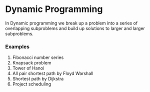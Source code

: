 # Dynamic Programming

In Dynamic programming we break up a problem into a series of overlapping subproblems and build up solutions to larger and larger subproblems.

### Examples

1. Fibonacci number series
2. Knapsack problem
3. Tower of Hanoi
4. All pair shortest path by Floyd Warshall
5. Shortest path by Dijkstra
6. Project scheduling
